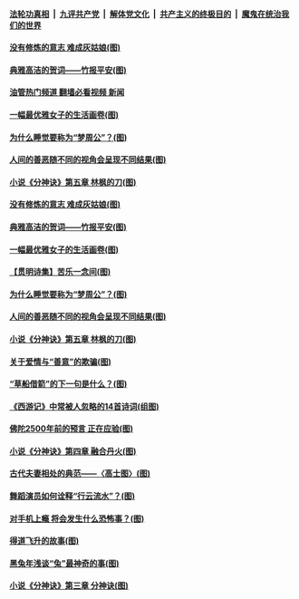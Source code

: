 ####  [法轮功真相](../../../../basic/blob/master/README.md?t=02142012) &nbsp;|&nbsp; [九评共产党](../../../../9ping.md/blob/master/README.md?t=02142012) &nbsp;|&nbsp; [解体党文化](../../../../jtdwh.md/blob/master/README.md?t=02142012)  &nbsp;|&nbsp; [共产主义的终极目的](../../../../gczydzjmd.md/blob/master/README.md?t=02142012) &nbsp;|&nbsp; [魔鬼在统治我们的世界](../../../../mgztzwmdsj.md/blob/master/README.md?t=02142012) 

#### [没有修炼的意志 难成灰姑娘(图)](../pages/p7/1028824.md?t=02142012) 

#### [典雅高洁的贺词——竹报平安(图)](../pages/p7/1028073.md?t=02142012) 

#### [油管热门频道 翻墙必看视频 新闻](http://129.146.143.75:81/youtube.html?02142012)

#### [一幅最优雅女子的生活画卷(图)](../pages/p7/1022907.md?t=02142012) 

#### [为什么睡觉要称为“梦周公”？(图)](../pages/p7/1028499.md?t=02142012) 

#### [人间的善恶随不同的视角会呈现不同结果(图)](../pages/p7/1028610.md?t=02142012) 

#### [小说《分神诀》第五章 林枫的刀(图)](../pages/p7/1028152.md?t=02142012) 

#### [没有修炼的意志 难成灰姑娘(图)](../pages/p7/1028824.md?t=02142012) 

#### [典雅高洁的贺词——竹报平安(图)](../pages/p7/1028073.md?t=02142012) 

#### [一幅最优雅女子的生活画卷(图)](../pages/p7/1022907.md?t=02142012) 

#### [【贯明诗集】苦乐一念间(图)](../pages/p7/1028195.md?t=02142012) 

#### [为什么睡觉要称为“梦周公”？(图)](../pages/p7/1028499.md?t=02142012) 

#### [人间的善恶随不同的视角会呈现不同结果(图)](../pages/p7/1028610.md?t=02142012) 

#### [小说《分神诀》第五章 林枫的刀(图)](../pages/p7/1028152.md?t=02142012) 

#### [关于爱情与“善意”的欺骗(图)](../pages/p7/1028717.md?t=02142012) 

#### [“草船借箭”的下一句是什么？(图)](../pages/p7/1028374.md?t=02142012) 


#### [《西游记》中常被人忽略的14首诗词(组图)](../pages/p7/1028381.md?t=02142012) 

#### [佛陀2500年前的预言 正在应验(图)](../pages/p7/1028507.md?t=02142012) 

#### [小说《分神诀》第四章 融合丹火(图)](../pages/p7/1028151.md?t=02142012) 


#### [古代夫妻相处的典范——〈高士图〉(图)](../pages/p7/1027764.md?t=02142012) 

#### [舞蹈演员如何诠释“行云流水”？(图)](../pages/p7/1028227.md?t=02142012) 

#### [对手机上瘾 将会发生什么恐怖事？(图)](../pages/p7/1028225.md?t=02142012) 

#### [得道飞升的故事(图)](../pages/p7/1027123.md?t=02142012) 

#### [黑兔年浅谈“兔”最神奇的事(图)](../pages/p7/1027124.md?t=02142012) 

#### [小说《分神诀》第三章 分神诀(图)](../pages/p7/1028150.md?t=02142012) 

<img src='http://gfw-breaker.win/goodnews/indexes/p7.md' width='0px' height='0px'/>

